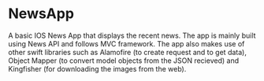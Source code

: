 # NewsApp
A basic IOS News App that displays the recent news.
The app is mainly built using News API and follows MVC framework. The app also makes use of other swift libraries such as Alamofire (to create request and to get data), Object Mapper (to convert model objects from the JSON recieved) and Kingfisher (for downloading the images from the web).  
